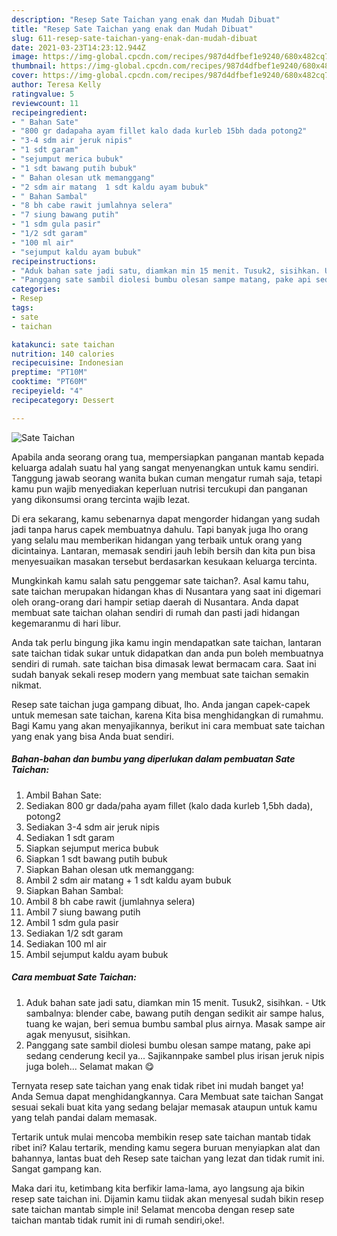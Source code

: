 ```yaml
---
description: "Resep Sate Taichan yang enak dan Mudah Dibuat"
title: "Resep Sate Taichan yang enak dan Mudah Dibuat"
slug: 611-resep-sate-taichan-yang-enak-dan-mudah-dibuat
date: 2021-03-23T14:23:12.944Z
image: https://img-global.cpcdn.com/recipes/987d4dfbef1e9240/680x482cq70/sate-taichan-foto-resep-utama.jpg
thumbnail: https://img-global.cpcdn.com/recipes/987d4dfbef1e9240/680x482cq70/sate-taichan-foto-resep-utama.jpg
cover: https://img-global.cpcdn.com/recipes/987d4dfbef1e9240/680x482cq70/sate-taichan-foto-resep-utama.jpg
author: Teresa Kelly
ratingvalue: 5
reviewcount: 11
recipeingredient:
- " Bahan Sate"
- "800 gr dadapaha ayam fillet kalo dada kurleb 15bh dada potong2"
- "3-4 sdm air jeruk nipis"
- "1 sdt garam"
- "sejumput merica bubuk"
- "1 sdt bawang putih bubuk"
- " Bahan olesan utk memanggang"
- "2 sdm air matang  1 sdt kaldu ayam bubuk"
- " Bahan Sambal"
- "8 bh cabe rawit jumlahnya selera"
- "7 siung bawang putih"
- "1 sdm gula pasir"
- "1/2 sdt garam"
- "100 ml air"
- "sejumput kaldu ayam bubuk"
recipeinstructions:
- "Aduk bahan sate jadi satu, diamkan min 15 menit. Tusuk2, sisihkan. Utk sambalnya: blender cabe, bawang putih dengan sedikit air sampe halus, tuang ke wajan, beri semua bumbu sambal plus airnya. Masak sampe air agak menyusut, sisihkan."
- "Panggang sate sambil diolesi bumbu olesan sampe matang, pake api sedang cenderung kecil ya... Sajikannpake sambel plus irisan jeruk nipis juga boleh... Selamat makan 😋"
categories:
- Resep
tags:
- sate
- taichan

katakunci: sate taichan 
nutrition: 140 calories
recipecuisine: Indonesian
preptime: "PT10M"
cooktime: "PT60M"
recipeyield: "4"
recipecategory: Dessert

---
```



![Sate Taichan](https://img-global.cpcdn.com/recipes/987d4dfbef1e9240/680x482cq70/sate-taichan-foto-resep-utama.jpg)

Apabila anda seorang orang tua, mempersiapkan panganan mantab kepada keluarga adalah suatu hal yang sangat menyenangkan untuk kamu sendiri. Tanggung jawab seorang  wanita bukan cuman mengatur rumah saja, tetapi kamu pun wajib menyediakan keperluan nutrisi tercukupi dan panganan yang dikonsumsi orang tercinta wajib lezat.

Di era  sekarang, kamu sebenarnya dapat mengorder hidangan yang sudah jadi tanpa harus capek membuatnya dahulu. Tapi banyak juga lho orang yang selalu mau memberikan hidangan yang terbaik untuk orang yang dicintainya. Lantaran, memasak sendiri jauh lebih bersih dan kita pun bisa menyesuaikan masakan tersebut berdasarkan kesukaan keluarga tercinta. 



Mungkinkah kamu salah satu penggemar sate taichan?. Asal kamu tahu, sate taichan merupakan hidangan khas di Nusantara yang saat ini digemari oleh orang-orang dari hampir setiap daerah di Nusantara. Anda dapat membuat sate taichan olahan sendiri di rumah dan pasti jadi hidangan kegemaranmu di hari libur.

Anda tak perlu bingung jika kamu ingin mendapatkan sate taichan, lantaran sate taichan tidak sukar untuk didapatkan dan anda pun boleh membuatnya sendiri di rumah. sate taichan bisa dimasak lewat bermacam cara. Saat ini sudah banyak sekali resep modern yang membuat sate taichan semakin nikmat.

Resep sate taichan juga gampang dibuat, lho. Anda jangan capek-capek untuk memesan sate taichan, karena Kita bisa menghidangkan di rumahmu. Bagi Kamu yang akan menyajikannya, berikut ini cara membuat sate taichan yang enak yang bisa Anda buat sendiri.

<!--inarticleads1-->

##### Bahan-bahan dan bumbu yang diperlukan dalam pembuatan Sate Taichan:

1. Ambil  Bahan Sate:
1. Sediakan 800 gr dada/paha ayam fillet (kalo dada kurleb 1,5bh dada), potong2
1. Sediakan 3-4 sdm air jeruk nipis
1. Sediakan 1 sdt garam
1. Siapkan sejumput merica bubuk
1. Siapkan 1 sdt bawang putih bubuk
1. Siapkan  Bahan olesan utk memanggang:
1. Ambil 2 sdm air matang + 1 sdt kaldu ayam bubuk
1. Siapkan  Bahan Sambal:
1. Ambil 8 bh cabe rawit (jumlahnya selera)
1. Ambil 7 siung bawang putih
1. Ambil 1 sdm gula pasir
1. Sediakan 1/2 sdt garam
1. Sediakan 100 ml air
1. Ambil sejumput kaldu ayam bubuk




<!--inarticleads2-->

##### Cara membuat Sate Taichan:

1. Aduk bahan sate jadi satu, diamkan min 15 menit. Tusuk2, sisihkan. - Utk sambalnya: blender cabe, bawang putih dengan sedikit air sampe halus, tuang ke wajan, beri semua bumbu sambal plus airnya. Masak sampe air agak menyusut, sisihkan.
1. Panggang sate sambil diolesi bumbu olesan sampe matang, pake api sedang cenderung kecil ya... Sajikannpake sambel plus irisan jeruk nipis juga boleh... Selamat makan 😋




Ternyata resep sate taichan yang enak tidak ribet ini mudah banget ya! Anda Semua dapat menghidangkannya. Cara Membuat sate taichan Sangat sesuai sekali buat kita yang sedang belajar memasak ataupun untuk kamu yang telah pandai dalam memasak.

Tertarik untuk mulai mencoba membikin resep sate taichan mantab tidak ribet ini? Kalau tertarik, mending kamu segera buruan menyiapkan alat dan bahannya, lantas buat deh Resep sate taichan yang lezat dan tidak rumit ini. Sangat gampang kan. 

Maka dari itu, ketimbang kita berfikir lama-lama, ayo langsung aja bikin resep sate taichan ini. Dijamin kamu tiidak akan menyesal sudah bikin resep sate taichan mantab simple ini! Selamat mencoba dengan resep sate taichan mantab tidak rumit ini di rumah sendiri,oke!.

